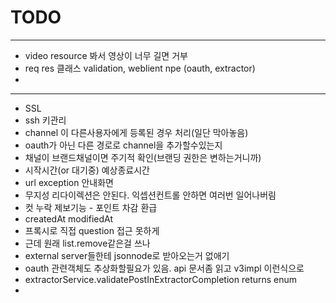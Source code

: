 # TODO

---

- video resource 봐서 영상이 너무 길면 거부
- req res 클래스 validation, weblient npe (oauth, extractor)
- 

---

- SSL
- ssh 키관리
- channel 이 다른사용자에게 등록된 경우 처리(일단 막아놓음)
- oauth가 아닌 다른 경로로 channel을 추가할수있는지
- 채널이 브랜드채널이면 주기적 확인(브랜딩 권한은 변하는거니까)
- 시작시간(or 대기중) 예상종료시간
- url exception 안내화면
- 무지성 리다이렉션은 안된다. 익셉션컨트롤 안하면 여러번 일어나버림
- 컷 누락 제보기능 - 포인트 차감 환급
- createdAt modifiedAt
- 프록시로 직접 question 접근 못하게
- 근데 원래 list.remove같은걸 쓰나
- external server들한테 jsonnode로 받아오는거 없애기
- oauth 관련객체도 추상화할필요가 있음. api 문서좀 읽고 v3impl 이런식으로
- extractorService.validatePostInExtractorCompletion returns enum
- 
